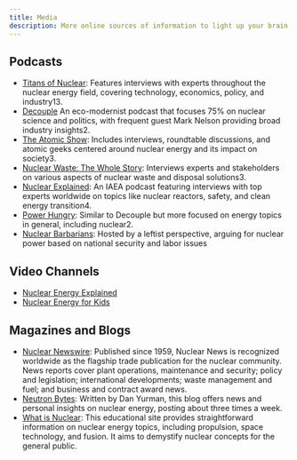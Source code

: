 ```yaml
---
title: Media
description: More online sources of information to light up your brain
---
```


## Podcasts

- [Titans of Nuclear](https://www.lastenergy.com/titansofnuclear): Features interviews with experts throughout the nuclear energy field, covering technology, economics, policy, and industry13.
- [Decouple](https://youtube.com/playlist?list=PLyouH0mkPJXGlZg1Ki4toqmys-8Dc5l0L&si=5oZnUGsFKFJMoLYk) An eco-modernist podcast that focuses 75% on nuclear science and politics, with frequent guest Mark Nelson providing broad industry insights2.
- [The Atomic Show](https://atomicinsights.com/podcast/): Includes interviews, roundtable discussions, and atomic geeks centered around nuclear energy and its impact on society3.
- [Nuclear Waste: The Whole Story](https://www.deepisolation.com/nuclear-waste-podcast/): Interviews experts and stakeholders on various aspects of nuclear waste and disposal solutions3.
- [Nuclear Explained](https://www.iaea.org/newscenter/nuclear-explained): An IAEA podcast featuring interviews with top experts worldwide on topics like nuclear reactors, safety, and clean energy transition4.
- [Power Hungry](https://youtube.com/playlist?list=PLudYEAZLeQL_8vBlNCEqSuSKPTLoZbxDP&si=UvPKF4tOGnZKeopT): Similar to Decouple but more focused on energy topics in general, including nuclear2.
- [Nuclear Barbarians](https://nuclearbarbarians.fireside.fm/): Hosted by a leftist perspective, arguing for nuclear power based on national security and labor issues

## Video Channels

- [Nuclear Energy Explained](https://www.youtube.com/results?search_query=nuclear+energy+explained)
- [Nuclear Energy for Kids](https://www.youtube.com/results?search_query=nuclear+energy+for+kids)

## Magazines and Blogs

- [Nuclear Newswire](https://www.ans.org/news/source-nuclearnews/): Published since 1959, Nuclear News is recognized worldwide as the flagship trade publication for the nuclear community. News reports cover plant operations, maintenance and security; policy and legislation; international developments; waste management and fuel; and business and contract award news.
- [Neutron Bytes](https://neutronbytes.com/): Written by Dan Yurman, this blog offers news and personal insights on nuclear energy, posting about three times a week.
- [What is Nuclear](https://whatisnuclear.com/): This educational site provides straightforward information on nuclear energy topics, including propulsion, space technology, and fusion. It aims to demystify nuclear concepts for the general public.
